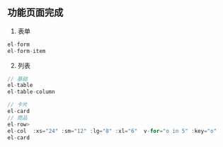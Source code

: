 ## 功能页面完成

1. 表单

~~~javascript
el-form
el-form-item
~~~

2. 列表

~~~javascript
// 基础
el-table
el-table-column

// 卡片
el-card
// 商品
el-row>
el-col  :xs="24" :sm="12" :lg="8" :xl="6"  v-for="o in 5" :key="o"
el-card
~~~
